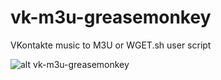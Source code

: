 vk-m3u-greasemonkey
===================

VKontakte music to M3U or WGET.sh user script

![alt vk-m3u-greasemonkey](http://i.imgur.com/VspxnOu.png)

